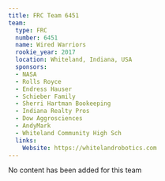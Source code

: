 ```yaml
---
title: FRC Team 6451
team:
  type: FRC
  number: 6451
  name: Wired Warriors
  rookie_year: 2017
  location: Whiteland, Indiana, USA
  sponsors:
  - NASA
  - Rolls Royce
  - Endress Hauser
  - Schieber Family
  - Sherri Hartman Bookeeping
  - Indiana Realty Pros
  - Dow Aggrosciences
  - AndyMark
  - Whiteland Community High Sch
  links:
    Website: https://whitelandrobotics.com
---
```


No content has been added for this team